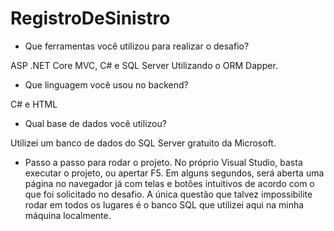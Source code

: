 # RegistroDeSinistro

- Que ferramentas você utilizou para realizar o desafio?

ASP .NET Core MVC, C# e SQL Server Utilizando o ORM Dapper.

- Que linguagem você usou no backend?

C# e HTML

- Qual base de dados você utilizou?

Utilizei um banco de dados do SQL Server gratuito da Microsoft.

- Passo a passo para rodar o projeto.
  No próprio Visual Studio, basta executar o projeto, ou apertar F5. Em alguns segundos, será aberta uma página no navegador já com telas e botões intuitivos de acordo com o que foi solicitado no desafio.
  A única questão que talvez impossibilite rodar em todos os lugares é o banco SQL que utilizei aqui na minha máquina localmente.
